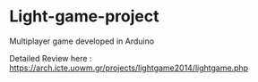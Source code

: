 # Light-game-project
Multiplayer game developed in Arduino

Detailed Review here :
https://arch.icte.uowm.gr/projects/lightgame2014/lightgame.php
